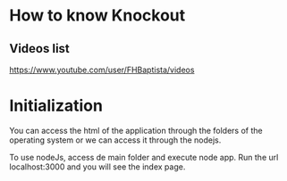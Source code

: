 # How to know Knockout

## Videos list
https://www.youtube.com/user/FHBaptista/videos

# Initialization
You can access the html of the application through the folders of the operating system or we can access it through the nodejs.

To use nodeJs, access de main folder and execute node app.
Run the url localhost:3000 and you will see the index page.